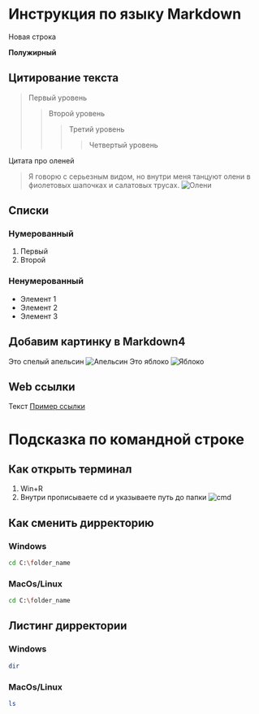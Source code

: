 # Инструкция по языку Markdown

Новая строка

**Полужирный**

## Цитирование текста

> Первый уровень
>> Второй уровень
>>> Третий уровень
>>>> Четвертый уровень

Цитата про оленей

>Я говорю с серьезным видом, но внутри меня танцуют олени в фиолетовых шапочках и салатовых трусах.
![Олени](oleni.jpg)

## Списки

### Нумерованный
1. Первый
2. Второй

### Ненумерованный
* Элемент 1
* Элемент 2
* Элемент 3



## Добавим картинку в Markdown4
Это спелый апельсин ![Апельсин](apelsin.jpg)
Это яблоко ![Яблоко](yabloko.jpg)

## Web ссылки

Текст [Пример ссылки](https://www.google.ru/ "Всплывающая подсказка")

# Подсказка по командной строке

## Как открыть терминал 
1. Win+R
2. Внутри прописываете cd и указываете путь до папки
![cmd](cmd.PNG)

## Как сменить дирректорию
### Windows 
```sh
cd C:\folder_name
```
### MacOs/Linux 
```sh
cd C:\folder_name
```

## Листинг дирректории
### Windows 
```sh
dir
```
### MacOs/Linux 
```sh
ls
```
